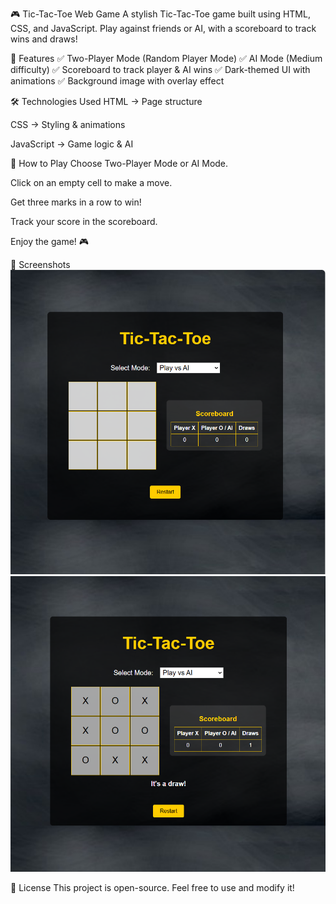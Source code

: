🎮 Tic-Tac-Toe Web Game
A stylish Tic-Tac-Toe game built using HTML, CSS, and JavaScript. Play against friends or AI, with a scoreboard to track wins and draws!

🚀 Features
✅ Two-Player Mode (Random Player Mode)
✅ AI Mode (Medium difficulty)
✅ Scoreboard to track player & AI wins
✅ Dark-themed UI with animations
✅ Background image with overlay effect

🛠️ Technologies Used
HTML → Page structure

CSS → Styling & animations

JavaScript → Game logic & AI

📌 How to Play
Choose Two-Player Mode or AI Mode.

Click on an empty cell to make a move.

Get three marks in a row to win!

Track your score in the scoreboard.

Enjoy the game! 🎮

📸 Screenshots
![Tic-Tac-Toe Screenshot 1](https://github.com/Harshaldahake04/Tic-Tac-Toe-Game/blob/main/Screenshot%202025-03-29%20213457.png?raw=true)  
![Tic-Tac-Toe Screenshot 2](https://github.com/Harshaldahake04/Tic-Tac-Toe-Game/blob/main/Screenshot%202025-03-29%20213518.png?raw=true)  


📜 License
This project is open-source. Feel free to use and modify it!